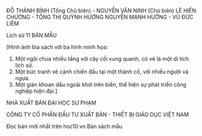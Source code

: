 ĐỖ THÀNH BÌNH (Tổng Chủ biên) - NGUYỄN VĂN NINH (Chủ biên)
LÊ HIỀN CHƯƠNG - TỐNG THỊ QUỲNH HƯƠNG
NGUYỄN MẠNH HƯỞNG - VŨ ĐỨC LIÊM

Lịch sử 11
BẢN MẪU

[Hình ảnh bìa sách với ba hình minh họa:
1. Một ngôi chùa nhiều tầng với cây cối xung quanh, có vẻ là một di tích lịch sử.
2. Một bức tranh vẽ cảnh chiến đấu tại một thành cổ, với nhiều người và ngựa.
3. Một giàn khoan dầu ngoài khơi trên biển, thể hiện sự phát triển công nghiệp hiện đại.]

NHÀ XUẤT BẢN ĐẠI HỌC SƯ PHẠM

CÔNG TY CỔ PHẦN ĐẦU TƯ
XUẤT BẢN - THIẾT BỊ GIÁO DỤC VIỆT NAM

Đọc bản mới nhất trên hoc10.vn                                Bản sách mẫu